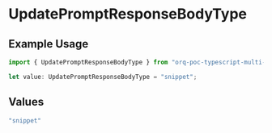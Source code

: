 # UpdatePromptResponseBodyType

## Example Usage

```typescript
import { UpdatePromptResponseBodyType } from "orq-poc-typescript-multi-env-version/models/operations";

let value: UpdatePromptResponseBodyType = "snippet";
```

## Values

```typescript
"snippet"
```